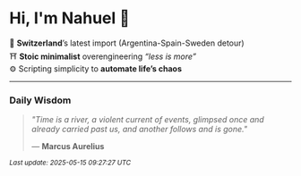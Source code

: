 # Hi, I'm Nahuel :tiger:

📍 **Switzerland**’s latest import (Argentina-Spain-Sweden detour)  
⛩️ **Stoic minimalist** overengineering *“less is more”*  
⚙️ Scripting simplicity to **automate life’s chaos**

---

### Daily Wisdom
> _"Time is a river, a violent current of events, glimpsed once and already carried past us, and another follows and is gone."_  
>
> — **Marcus Aurelius**

<sub>*Last update: 2025-05-15 09:27:27 UTC*</sub>

